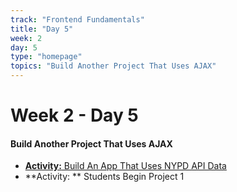 ```yaml
---
track: "Frontend Fundamentals"
title: "Day 5"
week: 2
day: 5
type: "homepage"
topics: "Build Another Project That Uses AJAX"
---
```



# Week 2 - Day 5

#### Build Another Project That Uses AJAX
- [**Activity:** Build An App That Uses NYPD API Data](/frontend-fundamentals/week-5/day-1/labs/build-an-app-that-uses-nyc-api-data/)
- **Activity: ** Students Begin Project 1

